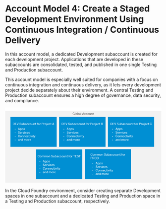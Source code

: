 <!-- loioc7788e6549474104ad99491ad4efa245 -->

# Account Model 4: Create a Staged Development Environment Using Continuous Integration / Continuous Delivery

In this account model, a dedicated Development subaccount is created for each development project. Applications that are developed in these subaccounts are consolidated, tested, and published in one single Testing and Production subaccount.

This account model is especially well suited for companies with a focus on continuous integration and continuous delivery, as it lets every development project decide separately about their environment. A central Testing and Production subaccount ensures a high degree of governance, data security, and compliance.

![](images/sap_cp_lm_account_model_scenarios_5_22a1976.png)

In the Cloud Foundry environment, consider creating separate Development spaces in one subaccount and a dedicated Testing and Production space in a Testing and Production subaccount, respectively.

